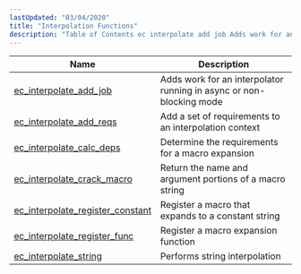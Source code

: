 ```yaml
---
lastUpdated: "03/04/2020"
title: "Interpolation Functions"
description: "Table of Contents ec interpolate add job Adds work for an interpolator running in async or non blocking mode ec interpolate add reqs Add a set of requirements to an interpolation context ec interpolate calc deps Determine the requirements for a macro expansion ec interpolate crack macro Return the name..."
---
```


              
| Name                                                                                                                            | Description                                                         |
|---------------------------------------------------------------------------------------------------------------------------------|---------------------------------------------------------------------|
| [ec_interpolate_add_job](/momentum/3/3-api/apis-ec-interpolate-add-job)                     | Adds work for an interpolator running in async or non-blocking mode |
| [ec_interpolate_add_reqs](/momentum/3/3-api/apis-ec-interpolate-add-reqs)                   | Add a set of requirements to an interpolation context               |
| [ec_interpolate_calc_deps](/momentum/3/3-api/apis-ec-interpolate-calc-deps)                 | Determine the requirements for a macro expansion                    |
| [ec_interpolate_crack_macro](/momentum/3/3-api/apis-ec-interpolate-crack-macro)             | Return the name and argument portions of a macro string             |
| [ec_interpolate_register_constant](/momentum/3/3-api/apis-ec-interpolate-register-constant) | Register a macro that expands to a constant string                  |
| [ec_interpolate_register_func](/momentum/3/3-api/apis-ec-interpolate-register-func)         | Register a macro expansion function                                 |
| [ec_interpolate_string](/momentum/3/3-api/apis-ec-interpolate-string)                       | Performs string interpolation                                       |
